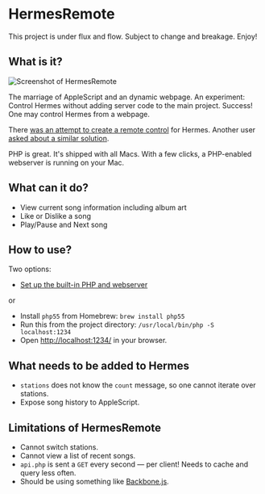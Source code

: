 # HermesRemote

This project is under flux and flow. Subject to change and breakage. Enjoy!

## What is it?

![Screenshot of HermesRemote](http://i.imgur.com/jXX7gLg.png)

The marriage of AppleScript and an dynamic webpage.
An experiment: Control Hermes without adding server code to the main project.
Success! One may control Hermes from a webpage.

There [was an attempt to create a remote control](https://github.com/HermesApp/Hermes/pull/75) for Hermes.
Another user [asked about a similar solution](https://github.com/HermesApp/Hermes/issues/100).

PHP is great. It's shipped with all Macs. With a few clicks, a PHP-enabled webserver is running on your Mac.

## What can it do?

- View current song information including album art
- Like or Dislike a song
- Play/Pause and Next song

## How to use?

Two options:
- [Set up the built-in PHP and webserver](http://apple.stackexchange.com/a/23757)

or
- Install `php55` from Homebrew: `brew install php55`
- Run this from the project directory: `/usr/local/bin/php -S localhost:1234`
- Open [http://localhost:1234/](http://localhost:1234/) in your browser.


## What needs to be added to Hermes

- `stations` does not know the `count` message, so one cannot iterate over stations.
- Expose song history to AppleScript.

## Limitations of HermesRemote

- Cannot switch stations.
- Cannot view a list of recent songs.
- `api.php` is sent a `GET` every second — per client! Needs to cache and query less often.
- Should be using something like [Backbone.js](http://backbonejs.org/).
